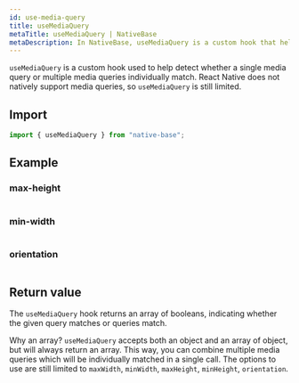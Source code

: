 ```yaml
---
id: use-media-query
title: useMediaQuery
metaTitle: useMediaQuery | NativeBase
metaDescription: In NativeBase, useMediaQuery is a custom hook that helps detect matches between single or multiple media queries. Read on to know more about this custom hook.
---
```


`useMediaQuery` is a custom hook used to help detect whether a single media query or multiple media queries individually match. React Native does not natively support media queries, so `useMediaQuery` is still limited.

## Import

```jsx
import { useMediaQuery } from "native-base";
```

## Example

### max-height

```ComponentSnackPlayer path=hooks,useMediaQuery,max-height.tsx

```

### min-width

```ComponentSnackPlayer path=hooks,useMediaQuery,min-width.tsx

```

### orientation

```ComponentSnackPlayer path=hooks,useMediaQuery,orientation.tsx

```

## Return value

The `useMediaQuery` hook returns an array of booleans, indicating whether the given query matches or queries match.

Why an array? `useMediaQuery` accepts both an object and an array of object, but will always return an array. This way, you can combine multiple media queries which will be individually matched in a single call. The options to use are still limited to `maxWidth`, `minWidth`, `maxHeight`, `minHeight`, `orientation`.
